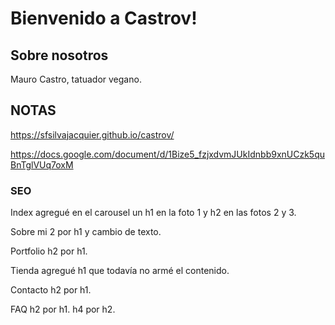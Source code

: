 # Bienvenido a Castrov!

## Sobre nosotros
Mauro Castro, tatuador vegano.

## NOTAS

https://sfsilvajacquier.github.io/castrov/

https://docs.google.com/document/d/1Bize5_fzjxdvmJUkIdnbb9xnUCzk5quBnTglVUq7oxM

### SEO

Index
agregué en el carousel un h1 en la foto 1 y h2 en las fotos 2 y 3.

Sobre mi
2 por h1 y cambio de texto.

Portfolio
h2 por h1.

Tienda
agregué h1 que todavía no armé el contenido.

Contacto
h2 por h1.

FAQ
h2 por h1.
h4 por h2.

<!-- <meta name="description" content="Mauro Castro es un tatuador vegano ubicado en Belgrano, CABA">
<meta name="keywords" content="Mauro, Castro, Buenos Aires, vegan, tattoo, tatuaje, tatuador, ink, web, wish"> -->